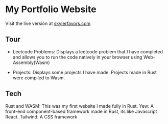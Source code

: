 # My Portfolio Website
Visit the live version at [skylerfavors.com](https://skylerfavors.com)

## Tour
- Leetcode Problems: Displays a leetcode problem that I have completed and allows you to run the code natively in your browser using Web-Assembly(Wasm)

- Projects: Displays some projects I have made. Projects made in Rust were compiled to Wasm.

## Tech
Rust and WASM: This was my first website I made fully in Rust.
Yew: A front-end component-based framework made in Rust, its like Javascript React.
Tailwind: A CSS framework
